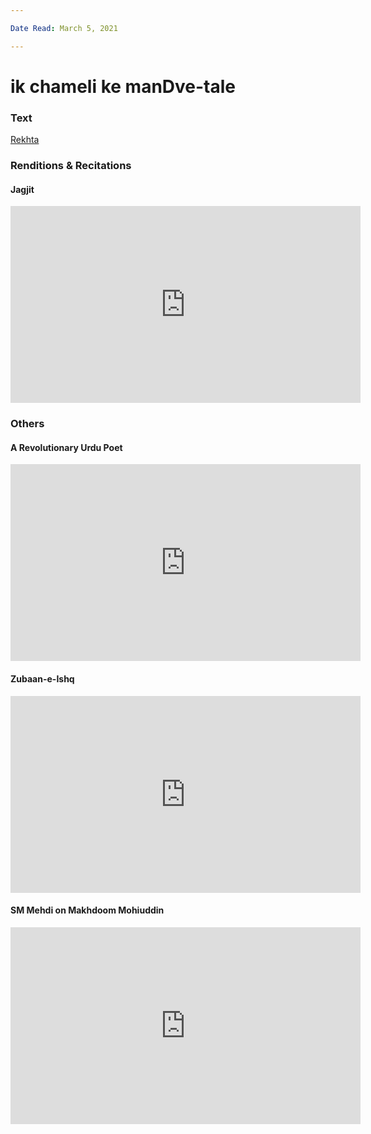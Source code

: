 ```yaml
---

Date Read: March 5, 2021

---
```


# ik chameli ke manDve-tale

### Text
[Rekhta](https://www.rekhta.org/nazms/chaara-gar-makhdoom-mohiuddin-nazms?lang=ur)

### Renditions & Recitations

#### Jagjit

<iframe width="560" height="315" src="https://www.youtube.com/embed/dcQivSeN-vY" title="YouTube video player" frameborder="0" allow="accelerometer; autoplay; clipboard-write; encrypted-media; gyroscope; picture-in-picture" allowfullscreen></iframe>

### Others

#### A Revolutionary Urdu Poet

<iframe width="560" height="315" src="https://www.youtube.com/embed/FVXFixrMek0" title="YouTube video player" frameborder="0" allow="accelerometer; autoplay; clipboard-write; encrypted-media; gyroscope; picture-in-picture" allowfullscreen></iframe>

#### Zubaan-e-Ishq

<iframe width="560" height="315" src="https://www.youtube.com/embed/zRHDvCKnGl4" title="YouTube video player" frameborder="0" allow="accelerometer; autoplay; clipboard-write; encrypted-media; gyroscope; picture-in-picture" allowfullscreen></iframe>

#### SM Mehdi on Makhdoom Mohiuddin

<iframe width="560" height="315" src="https://www.youtube.com/embed/zRHDvCKnGl4" title="YouTube video player" frameborder="0" allow="accelerometer; autoplay; clipboard-write; encrypted-media; gyroscope; picture-in-picture" allowfullscreen></iframe>

